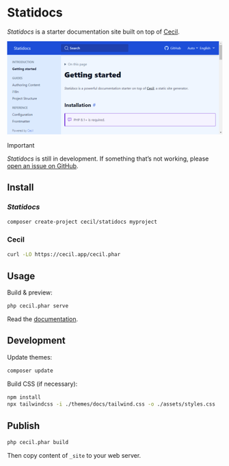 # Statidocs

_Statidocs_ is a starter documentation site built on top of [Cecil](https://cecil.app).

[![Statidocs screenshot](docs/screenshot.png)](https://cecilapp.github.io/statidocs/)

> [!IMPORTANT]  
> _Statidocs_ is still in development. If something that’s not working, please [open an issue on GitHub](https://github.com/Cecilapp/statidocs/issues/new/choose).

## Install

### _Statidocs_

```bash
composer create-project cecil/statidocs myproject
```

### Cecil

```bash
curl -LO https://cecil.app/cecil.phar
```

## Usage

Build & preview:

```bash
php cecil.phar serve
```

Read the [documentation](https://cecilapp.github.io/statidocs/).

## Development

Update themes:

```bash
composer update
```

Build CSS (if necessary):

```bash
npm install
npx tailwindcss -i ./themes/docs/tailwind.css -o ./assets/styles.css
```

## Publish

```bash
php cecil.phar build
```

Then copy content of `_site` to your web server.
